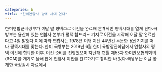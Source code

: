 ```yaml
---
categories: b
title: "한미연합사 평택 시대 연다"
---
```

한미연합군사령부가 이달 말 평택으로 이전을 완료해 본격적인 평택시대를 열게 된다.국방부는 용산에 있는 연합사 본부가 평택 험프리스 기지로 이전을 시작해 이달 말 완료한다고 4일 밝혔다.이에 따라 연합사는 1978년 이래 지난 44년간 주둔한 용산기지를 떠나 평택시대를 맞는다. 한미 국방부는 2019년 6월 한미 국방장관회담에서 연합사의 평택 이전에 합의한 이후, 이전 준비를 진행했으며 지난해 12월 제53차 한미안보협의회의(SCM)를 계기로 올해 안에 연합사 이전을 완료하기로 합의한 바 있다.국방부는 이날 공개한 국정감사 자료에서